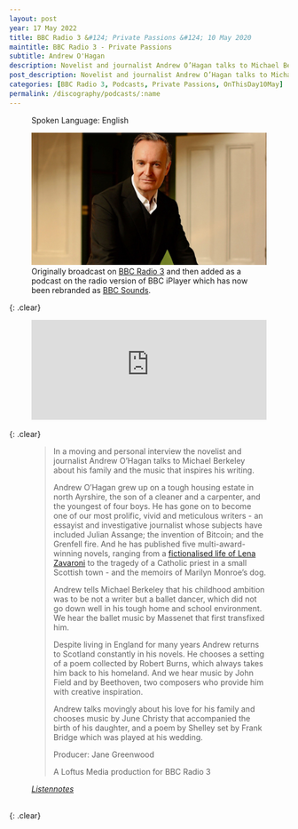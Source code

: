 ```yaml
---
layout: post
year: 17 May 2022
title: BBC Radio 3 &#124; Private Passions &#124; 10 May 2020
maintitle: BBC Radio 3 - Private Passions
subtitle: Andrew O'Hagan
description: Novelist and journalist Andrew O’Hagan talks to Michael Berkeley about the music that inspires his writing and his family life.
post_description: Novelist and journalist Andrew O’Hagan talks to Michael Berkeley about the music that inspires his writing and his family life.
categories: [BBC Radio 3, Podcasts, Private Passions, OnThisDay10May]
permalink: /discography/podcasts/:name
---
```


<figure class="fig3">
<p>Spoken Language: English</p>
<a href="/assets/images/BBC-PIDs/1920xn/p08cjfzc.jpg"><img src="/assets/images/BBC-PIDs/1920xn/p08cjfzc.jpg" class="full-width zoom-in" /></a>
Originally broadcast on <a class="external-link" href="https://www.bbc.co.uk/programmes/m000j2bd">BBC Radio 3</a> and then added as a podcast on the radio version of BBC iPlayer which has now been rebranded as <a class="external-link" href="https://www.bbc.co.uk/sounds/play/m000j2bd">BBC Sounds</a>.
</figure>

{: .clear}

<figure class="fig3">
<iframe src="https://www.listennotes.com/podcasts/private-passions/andrew-ohagan-bg5S3PF2RZ0/embed/" height="180px" width="100%" style="width: 1px; min-width: 100%;" frameborder="0" scrolling="no" loading="lazy"></iframe>
</figure>

{: .clear}

<figure class="fig3">
<blockquote>
<p>In a moving and personal interview the novelist and journalist Andrew O’Hagan talks to Michael Berkeley about his family and the music that inspires his writing.</p>
<p>Andrew O’Hagan grew up on a tough housing estate in north Ayrshire, the son of a cleaner and a carpenter, and the youngest of four boys. He has gone on to become one of our most prolific, vivid and meticulous writers - an essayist and investigative journalist whose subjects have included Julian Assange; the invention of Bitcoin; and the Grenfell fire. And he has published five multi-award-winning novels, ranging from a <a href="/2003-04-07-personality" title="His “work of fiction” tells the story of Maria Tambini, of Scottish-Italian origin, who was raised on the Isle of Bute, wins a TV talent show called Opportunity Knocks, becomes a child star and dies of anorexia.">fictionalised life of Lena Zavaroni</a> to the tragedy of a Catholic priest in a small Scottish town - and the memoirs of Marilyn Monroe’s dog.</p>
<p>Andrew tells Michael Berkeley that his childhood ambition was to be not a writer but a ballet dancer, which did not go down well in his tough home and school environment. We hear the ballet music by Massenet that first transfixed him.</p>
<p>Despite living in England for many years Andrew returns to Scotland constantly in his novels. He chooses a setting of a poem collected by Robert Burns, which always takes him back to his homeland. And we hear music by John Field and by Beethoven, two composers who provide him with creative inspiration.</p>
<p>Andrew talks movingly about his love for his family and chooses music by June Christy that accompanied the birth of his daughter, and a poem by Shelley set by Frank Bridge which was played at his wedding.</p>
<p>Producer: Jane Greenwood</p>
<p>A Loftus Media production for BBC Radio 3</p>
</blockquote>
<cite><a class="external-link" href="https://www.listennotes.com/podcasts/private-passions/andrew-ohagan-bg5S3PF2RZ0/#episode">Listennotes</a></cite>
</figure>

<br />{: .clear}

